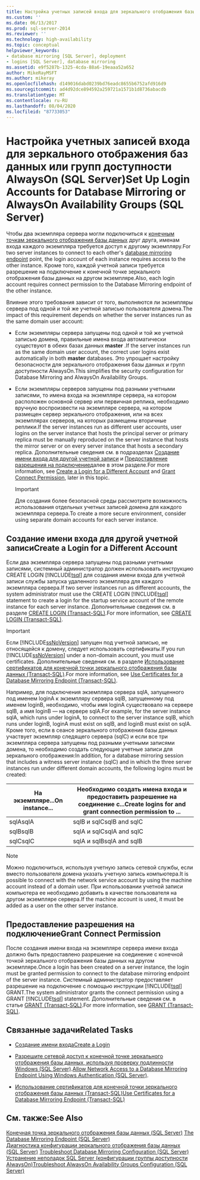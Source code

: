 ```yaml
---
title: Настройка учетных записей входа для зеркального отображения базы данных или группы доступности AlwaysOn (SQL Server) | Документация Майкрософт
ms.custom: ''
ms.date: 06/13/2017
ms.prod: sql-server-2014
ms.reviewer: ''
ms.technology: high-availability
ms.topic: conceptual
helpviewer_keywords:
- database mirroring [SQL Server], deployment
- logins [SQL Server], database mirroring
ms.assetid: e9f5287b-1325-4cda-88a6-19eaaa52a652
author: MikeRayMSFT
ms.author: mikeray
ms.openlocfilehash: d149016dabd0239bd76eadc8655b6752afd916d9
ms.sourcegitcommit: ad4d92dce894592a259721a1571b1d8736abacdb
ms.translationtype: MT
ms.contentlocale: ru-RU
ms.lasthandoff: 08/04/2020
ms.locfileid: "87733053"
---
```

# <a name="set-up-login-accounts-for-database-mirroring-or-alwayson-availability-groups-sql-server"></a><span data-ttu-id="3d503-102">Настройка учетных записей входа для зеркального отображения баз данных или групп доступности AlwaysOn (SQL Server)</span><span class="sxs-lookup"><span data-stu-id="3d503-102">Set Up Login Accounts for Database Mirroring or AlwaysOn Availability Groups (SQL Server)</span></span>
  <span data-ttu-id="3d503-103">Чтобы два экземпляра сервера могли подключиться к [конечным точкам зеркального отображения базы данных](the-database-mirroring-endpoint-sql-server.md) друг друга, именам входа каждого экземпляра требуется доступ к другому экземпляру.</span><span class="sxs-lookup"><span data-stu-id="3d503-103">For two server instances to connect to each other's [database mirroring endpoint](the-database-mirroring-endpoint-sql-server.md) point, the login account of each instance requires access to the other instance.</span></span> <span data-ttu-id="3d503-104">Кроме того, каждой учетной записи требуется разрешение на подключение к конечной точке зеркального отображения базы данных на другом экземпляре.</span><span class="sxs-lookup"><span data-stu-id="3d503-104">Also, each login account requires connect permission to the Database Mirroring endpoint of the other instance.</span></span>  
  
 <span data-ttu-id="3d503-105">Влияние этого требования зависит от того, выполняются ли экземпляры сервера под одной и той же учетной записью пользователя домена.</span><span class="sxs-lookup"><span data-stu-id="3d503-105">The impact of this requirement depends on whether the server instances run as the same domain user account:</span></span>  
  
-   <span data-ttu-id="3d503-106">Если экземпляры сервера запущены под одной и той же учетной записью домена, правильные имена входа автоматически существуют в обеих базах данных **master** .</span><span class="sxs-lookup"><span data-stu-id="3d503-106">If the server instances run as the same domain user account, the correct user logins exist automatically in both **master** databases.</span></span> <span data-ttu-id="3d503-107">Это упрощает настройку безопасности для зеркального отображения базы данных и групп доступности AlwaysOn.</span><span class="sxs-lookup"><span data-stu-id="3d503-107">This simplifies the security configuration for Database Mirroring and AlwaysOn Availability Groups.</span></span>  
  
-   <span data-ttu-id="3d503-108">Если экземпляры серверов запущены под разными учетными записями, то имена входа на экземпляре сервера, на котором расположен основной сервер или первичная реплика, необходимо вручную воспроизвести на экземпляре сервера, на котором размещен сервер зеркального отображения, или на всех экземплярах серверов, на которых размещены вторичные реплики.</span><span class="sxs-lookup"><span data-stu-id="3d503-108">If the server instances run as different user accounts, user logins on the server instance that hosts the principal server or primary replica must be manually reproduced on the server instance that hosts the mirror server or on every server instance that hosts a secondary replica.</span></span> <span data-ttu-id="3d503-109">Дополнительные сведения см. в подразделах [Создание имени входа для другой учетной записи](#CreateLogin) и [Предоставление разрешения на подключение](#GrantConnect)далее в этом разделе.</span><span class="sxs-lookup"><span data-stu-id="3d503-109">For more information, see [Create a Login for a Different Account](#CreateLogin) and [Grant Connect Permission](#GrantConnect), later in this topic.</span></span>  
  
    > [!IMPORTANT]  
    >  <span data-ttu-id="3d503-110">Для создания более безопасной среды рассмотрите возможность использования отдельных учетных записей домена для каждого экземпляра сервера.</span><span class="sxs-lookup"><span data-stu-id="3d503-110">To create a more secure environment, consider using separate domain accounts for each server instance.</span></span>  
  
##  <a name="create-a-login-for-a-different-account"></a><a name="CreateLogin"></a><span data-ttu-id="3d503-111">Создание имени входа для другой учетной записи</span><span class="sxs-lookup"><span data-stu-id="3d503-111">Create a Login for a Different Account</span></span>  
 <span data-ttu-id="3d503-112">Если два экземпляра сервера запущены под разными учетными записями, системный администратор должен использовать инструкцию CREATE LOGIN [!INCLUDE[tsql](../../includes/tsql-md.md)] для создания имени входа для учетной записи службы запуска удаленного экземпляра для каждого экземпляра сервера.</span><span class="sxs-lookup"><span data-stu-id="3d503-112">If two server instances run as different accounts, the system administrator must use the CREATE LOGIN [!INCLUDE[tsql](../../includes/tsql-md.md)] statement to create a login for the startup service account of the remote instance for each server instance.</span></span> <span data-ttu-id="3d503-113">Дополнительные сведения см. в разделе [CREATE LOGIN (Transact-SQL)](/sql/t-sql/statements/create-login-transact-sql).</span><span class="sxs-lookup"><span data-stu-id="3d503-113">For more information, see [CREATE LOGIN &#40;Transact-SQL&#41;](/sql/t-sql/statements/create-login-transact-sql).</span></span>  
  
> [!IMPORTANT]  
>  <span data-ttu-id="3d503-114">Если [!INCLUDE[ssNoVersion](../../includes/ssnoversion-md.md)] запущен под учетной записью, не относящейся к домену, следует использовать сертификаты.</span><span class="sxs-lookup"><span data-stu-id="3d503-114">If you run [!INCLUDE[ssNoVersion](../../includes/ssnoversion-md.md)] under a non-domain account, you must use certificates.</span></span> <span data-ttu-id="3d503-115">Дополнительные сведения см. в разделе [Использование сертификатов для конечной точки зеркального отображения базы данных (Transact-SQL)](use-certificates-for-a-database-mirroring-endpoint-transact-sql.md).</span><span class="sxs-lookup"><span data-stu-id="3d503-115">For more information, see [Use Certificates for a Database Mirroring Endpoint &#40;Transact-SQL&#41;](use-certificates-for-a-database-mirroring-endpoint-transact-sql.md).</span></span>  
  
 <span data-ttu-id="3d503-116">Например, для подключения экземпляра сервера sqlA, запущенного под именем loginA к экземпляру сервера sqlB, запущенному под именем loginB, необходимо, чтобы имя loginA существовало на сервере sqlB, а имя loginB — на сервере sqlA.</span><span class="sxs-lookup"><span data-stu-id="3d503-116">For example, for the server instance sqlA, which runs under loginA, to connect to the server instance sqlB, which runs under loginB, loginA must exist on sqlB, and loginB must exist on sqlA.</span></span> <span data-ttu-id="3d503-117">Кроме того, если в сеансе зеркального отображения базы данных участвует экземпляр следящего сервера (sqlC) и если все три экземпляра сервера запущены под разными учетными записями домена, то необходимо создать следующие учетные записи для зеркального отображения:</span><span class="sxs-lookup"><span data-stu-id="3d503-117">In addition, for a database mirroring session that includes a witness server instance (sqlC) and in which the three server instances run under different domain accounts, the following logins must be created:</span></span>  
  
|<span data-ttu-id="3d503-118">На экземпляре...</span><span class="sxs-lookup"><span data-stu-id="3d503-118">On instance...</span></span>|<span data-ttu-id="3d503-119">Необходимо создать имена входа и предоставить разрешение на соединение с...</span><span class="sxs-lookup"><span data-stu-id="3d503-119">Create logins for and grant connection permission to ...</span></span>|  
|--------------------|--------------------------------------------------------------|  
|<span data-ttu-id="3d503-120">sqlA</span><span class="sxs-lookup"><span data-stu-id="3d503-120">sqlA</span></span>|<span data-ttu-id="3d503-121">sqlB и sqlC</span><span class="sxs-lookup"><span data-stu-id="3d503-121">sqlB and sqlC</span></span>|  
|<span data-ttu-id="3d503-122">sqlB</span><span class="sxs-lookup"><span data-stu-id="3d503-122">sqlB</span></span>|<span data-ttu-id="3d503-123">sqlA и sqlC</span><span class="sxs-lookup"><span data-stu-id="3d503-123">sqlA and sqlC</span></span>|  
|<span data-ttu-id="3d503-124">sqlC</span><span class="sxs-lookup"><span data-stu-id="3d503-124">sqlC</span></span>|<span data-ttu-id="3d503-125">sqlA и sqlB</span><span class="sxs-lookup"><span data-stu-id="3d503-125">sqlA and sqlB</span></span>|  
  
> [!NOTE]  
>  <span data-ttu-id="3d503-126">Можно подключиться, используя учетную запись сетевой службы, если вместо пользователя домена указать учетную запись компьютера.</span><span class="sxs-lookup"><span data-stu-id="3d503-126">It is possible to connect with the network service account by using the machine account instead of a domain user.</span></span> <span data-ttu-id="3d503-127">При использовании учетной записи компьютера ее необходимо добавить в качестве пользователя на другом экземпляре сервера.</span><span class="sxs-lookup"><span data-stu-id="3d503-127">If the machine account is used, it must be added as a user on the other server instance.</span></span>  
  
##  <a name="grant-connect-permission"></a><a name="GrantConnect"></a><span data-ttu-id="3d503-128">Предоставление разрешения на подключение</span><span class="sxs-lookup"><span data-stu-id="3d503-128">Grant Connect Permission</span></span>  
 <span data-ttu-id="3d503-129">После создания имени входа на экземпляре сервера имени входа должно быть предоставлено разрешение на соединение с конечной точкой зеркального отображения базы данных на другом экземпляре.</span><span class="sxs-lookup"><span data-stu-id="3d503-129">Once a login has been created on a server instance, the login must be granted permission to connect to the database mirroring endpoint of the server instance.</span></span> <span data-ttu-id="3d503-130">Системный администратор предоставляет разрешение на подключение с помощью инструкции [!INCLUDE[tsql](../../includes/tsql-md.md)] GRANT.</span><span class="sxs-lookup"><span data-stu-id="3d503-130">The system administrator grants the connect permission using a GRANT [!INCLUDE[tsql](../../includes/tsql-md.md)] statement.</span></span> <span data-ttu-id="3d503-131">Дополнительные сведения см. в статье [GRANT (Transact-SQL)](/sql/t-sql/statements/grant-transact-sql).</span><span class="sxs-lookup"><span data-stu-id="3d503-131">For more information, see [GRANT &#40;Transact-SQL&#41;](/sql/t-sql/statements/grant-transact-sql).</span></span>  
  
##  <a name="related-tasks"></a><a name="RelatedTasks"></a> <span data-ttu-id="3d503-132">Связанные задачи</span><span class="sxs-lookup"><span data-stu-id="3d503-132">Related Tasks</span></span>  
  
-   [<span data-ttu-id="3d503-133">Создание имени входа</span><span class="sxs-lookup"><span data-stu-id="3d503-133">Create a Login</span></span>](../../relational-databases/security/authentication-access/create-a-login.md)  
  
-   <span data-ttu-id="3d503-134">[Разрешите сетевой доступ к конечной точке зеркального отображения базы данных, используя проверку подлинности Windows &#40;SQL Server&#41;](../database-mirroring-allow-network-access-windows-authentication.md).</span><span class="sxs-lookup"><span data-stu-id="3d503-134">[Allow Network Access to a Database Mirroring Endpoint Using Windows Authentication &#40;SQL Server&#41;](../database-mirroring-allow-network-access-windows-authentication.md).</span></span>  
  
-   [<span data-ttu-id="3d503-135">Использование сертификатов для конечной точки зеркального отображения базы данных (Transact-SQL)</span><span class="sxs-lookup"><span data-stu-id="3d503-135">Use Certificates for a Database Mirroring Endpoint &#40;Transact-SQL&#41;</span></span>](use-certificates-for-a-database-mirroring-endpoint-transact-sql.md)  
  
## <a name="see-also"></a><span data-ttu-id="3d503-136">См. также:</span><span class="sxs-lookup"><span data-stu-id="3d503-136">See Also</span></span>  
 <span data-ttu-id="3d503-137">[Конечная точка зеркального отображения базы данных (SQL Server)](the-database-mirroring-endpoint-sql-server.md) </span><span class="sxs-lookup"><span data-stu-id="3d503-137">[The Database Mirroring Endpoint &#40;SQL Server&#41;](the-database-mirroring-endpoint-sql-server.md) </span></span>  
 <span data-ttu-id="3d503-138">[Диагностика конфигурации зеркального отображения базы данных (SQL Server)](troubleshoot-database-mirroring-configuration-sql-server.md) </span><span class="sxs-lookup"><span data-stu-id="3d503-138">[Troubleshoot Database Mirroring Configuration &#40;SQL Server&#41;](troubleshoot-database-mirroring-configuration-sql-server.md) </span></span>  
 [<span data-ttu-id="3d503-139">Устранение неполадок SQL Server &#40;конфигурации группы доступности AlwaysOn&#41;</span><span class="sxs-lookup"><span data-stu-id="3d503-139">Troubleshoot AlwaysOn Availability Groups Configuration &#40;SQL Server&#41;</span></span>](../availability-groups/windows/troubleshoot-always-on-availability-groups-configuration-sql-server.md)  
  
  
